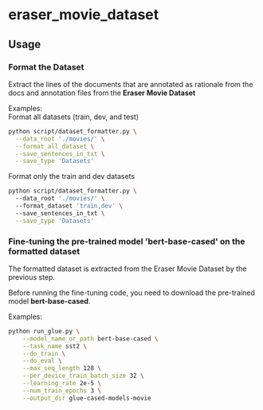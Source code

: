 # eraser_movie_dataset

## Usage
### Format the Dataset
Extract the lines of the documents that are annotated as rationale from the docs and annotation files from the **Eraser Movie Dataset**

Examples: <br/>
Format all datasets (train, dev, and test)
```bash
python script/dataset_formatter.py \
  --data_root './movies/' \
  --format_all_dataset \
  --save_sentences_in_txt \
  --save_type 'Datasets'
```

Format only the train and dev datasets
```bash
python script/dataset_formatter.py \ 
  --data_root './movies/' \ 
  --format_dataset 'train,dev' \ 
  --save_sentences_in_txt \
  --save_type 'Datasets'
```
### Fine-tuning the pre-trained model 'bert-base-cased' on the formatted dataset 
The formatted dataset is extracted from the Eraser Movie Dataset by the previous step.

Before running the fine-tuning code, you need to download the pre-trained model **bert-base-cased**.

Examples: <br/>
```bash
python run_glue.py \
    --model_name_or_path bert-base-cased \
    --task_name sst2 \
    --do_train \
    --do_eval \
    --max_seq_length 128 \
    --per_device_train_batch_size 32 \
    --learning_rate 2e-5 \
    --num_train_epochs 3 \
    --output_dir glue-cased-models-movie
```
